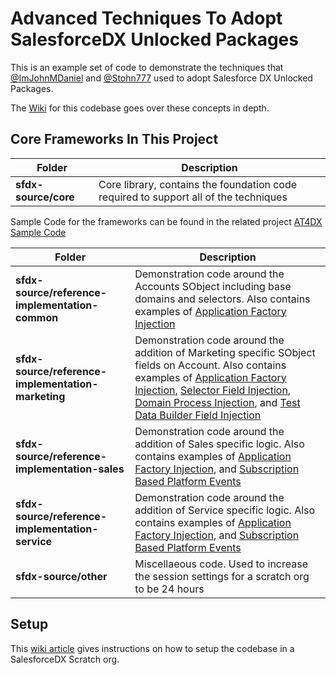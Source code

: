 # Advanced Techniques To Adopt SalesforceDX Unlocked Packages
This is an example set of code to demonstrate the techniques that [@ImJohnMDaniel](https://twitter.com/ImJohnMDaniel) and [@Stohn777](https://twitter.com/stohn777) used to adopt Salesforce DX Unlocked Packages.

The [Wiki](https://github.com/ImJohnMDaniel/at4dx/wiki) for this codebase goes over these concepts in depth.

Core Frameworks In This Project
-------------------------------
| Folder | Description |
| ------ | ----------- |
| **sfdx-source/core** | Core library, contains the foundation code required to support all of the techniques  |

Sample Code for the frameworks can be found in the related project [AT4DX Sample Code](https://github.com/ImJohnMDaniel/at4dx-samplecode)


| Folder | Description |
| ------ | ----------- |
| **sfdx-source/reference-implementation-common** | Demonstration code around the Accounts SObject including base domains and selectors.  Also contains examples of [Application Factory Injection](https://github.com/ImJohnMDaniel/advanced-techniques-to-adopt-salesforcedx-unlocked-packages/wiki/Application-Factory-Injection) |
| **sfdx-source/reference-implementation-marketing** | Demonstration code around the addition of Marketing specific SObject fields on Account.  Also contains examples of [Application Factory Injection](https://github.com/ImJohnMDaniel/advanced-techniques-to-adopt-salesforcedx-unlocked-packages/wiki/Application-Factory-Injection), [Selector Field Injection](https://github.com/ImJohnMDaniel/advanced-techniques-to-adopt-salesforcedx-unlocked-packages/wiki/Selector-Field-Injection), [Domain Process Injection](https://github.com/ImJohnMDaniel/advanced-techniques-to-adopt-salesforcedx-unlocked-packages/wiki/Domain-Process-Injection), and [Test Data Builder Field Injection](https://github.com/ImJohnMDaniel/advanced-techniques-to-adopt-salesforcedx-unlocked-packages/wiki/Test-Data-Builder-Field-Injection) |
| **sfdx-source/reference-implementation-sales** | Demonstration code around the addition of Sales specific logic.  Also contains examples of [Application Factory Injection](https://github.com/ImJohnMDaniel/advanced-techniques-to-adopt-salesforcedx-unlocked-packages/wiki/Application-Factory-Injection), and [Subscription Based Platform Events](https://github.com/ImJohnMDaniel/advanced-techniques-to-adopt-salesforcedx-unlocked-packages/wiki/Subscription-Based-Platform-Events)  |
| **sfdx-source/reference-implementation-service** | Demonstration code around the addition of Service specific logic.  Also contains examples of [Application Factory Injection](https://github.com/ImJohnMDaniel/advanced-techniques-to-adopt-salesforcedx-unlocked-packages/wiki/Application-Factory-Injection), and [Subscription Based Platform Events](https://github.com/ImJohnMDaniel/advanced-techniques-to-adopt-salesforcedx-unlocked-packages/wiki/Subscription-Based-Platform-Events) |
| **sfdx-source/other** | Miscellaeous code.  Used to increase the session settings for a scratch org to be 24 hours |

Setup
-----
This [wiki article](https://github.com/ImJohnMDaniel/advanced-techniques-to-adopt-salesforcedx-unlocked-packages/wiki/Environment-Setup) gives instructions on how to setup the codebase in a SalesforceDX Scratch org.



